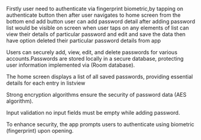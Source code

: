 Firstly user need to authenticate via fingerprint biometric,by tapping on authenticate button then after user navigates to home screen from the bottom end add button user can add password detail after adding password list would be visible on screen when user taps on any elements of list can view their details of particular password and edit and save the data then have option deleted their particular password details from app

Users can securely add, view, edit, and delete passwords for various accounts.Passwords are stored locally in a secure database, protecting user information implemented via (Room database).

The home screen displays a list of all saved passwords, providing essential details for each entry in listview

Strong encryption algorithms ensure the security of password data (AES algorithm).

Input validation no input fields must be empty while adding password.

To enhance security, the app prompts users to authenticate using biometric (fingerprint) upon opening.


